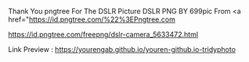 Thank You pngtree For The DSLR Picture
DSLR PNG BY 699pic From <a href="https://id.pngtree.com/%22%3EPngtree.com</a>
  
https://id.pngtree.com/freepng/dslr-camera_5633472.html

Link Preview : https://yourengab.github.io/youren-github.io-tridyphoto
